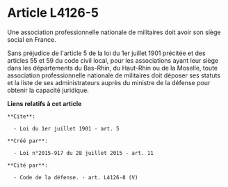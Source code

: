 # Article L4126-5

Une association professionnelle nationale de militaires doit avoir son siège social en France.

Sans préjudice de l'article 5 de la loi du 1er juillet 1901 précitée et des articles 55 et 59 du code civil local, pour les
associations ayant leur siège dans les départements du Bas-Rhin, du Haut-Rhin ou de la Moselle, toute association
professionnelle nationale de militaires doit déposer ses statuts et la liste de ses administrateurs auprès du ministre de la
défense pour obtenir la capacité juridique.

**Liens relatifs à cet article**

	**Cite**:

	  - Loi du 1er juillet 1901 - art. 5

	**Créé par**:

	  - Loi n°2015-917 du 28 juillet 2015 - art. 11

	**Cité par**:

	  - Code de la défense. - art. L4126-8 (V)
